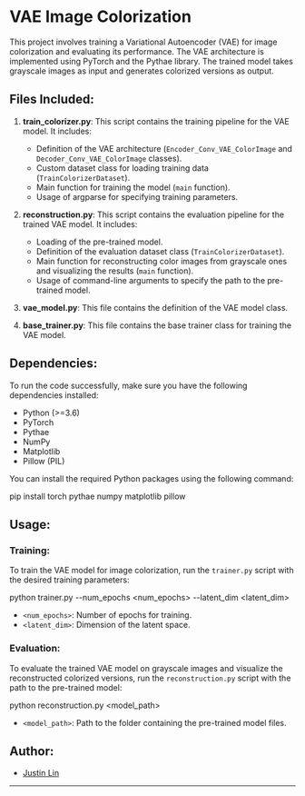 # VAE Image Colorization

This project involves training a Variational Autoencoder (VAE) for image colorization and evaluating its performance. The VAE architecture is implemented using PyTorch and the Pythae library. The trained model takes grayscale images as input and generates colorized versions as output.

## Files Included:

1. **train_colorizer.py**: This script contains the training pipeline for the VAE model. It includes:
   - Definition of the VAE architecture (`Encoder_Conv_VAE_ColorImage` and `Decoder_Conv_VAE_ColorImage` classes).
   - Custom dataset class for loading training data (`TrainColorizerDataset`).
   - Main function for training the model (`main` function).
   - Usage of argparse for specifying training parameters.

2. **reconstruction.py**: This script contains the evaluation pipeline for the trained VAE model. It includes:
   - Loading of the pre-trained model.
   - Definition of the evaluation dataset class (`TrainColorizerDataset`).
   - Main function for reconstructing color images from grayscale ones and visualizing the results (`main` function).
   - Usage of command-line arguments to specify the path to the pre-trained model.

3. **vae_model.py**: This file contains the definition of the VAE model class.

4. **base_trainer.py**: This file contains the base trainer class for training the VAE model.

## Dependencies:

To run the code successfully, make sure you have the following dependencies installed:

- Python (>=3.6)
- PyTorch
- Pythae
- NumPy
- Matplotlib
- Pillow (PIL)

You can install the required Python packages using the following command:

pip install torch pythae numpy matplotlib pillow

## Usage:

### Training:

To train the VAE model for image colorization, run the `trainer.py` script with the desired training parameters:

python trainer.py --num_epochs <num_epochs> --latent_dim <latent_dim>

- `<num_epochs>`: Number of epochs for training.
- `<latent_dim>`: Dimension of the latent space.

### Evaluation:

To evaluate the trained VAE model on grayscale images and visualize the reconstructed colorized versions, run the `reconstruction.py` script with the path to the pre-trained model:

python reconstruction.py <model_path>


- `<model_path>`: Path to the folder containing the pre-trained model files.

## Author:

- [Justin Lin](https://github.com/JustinL15)

--- 
